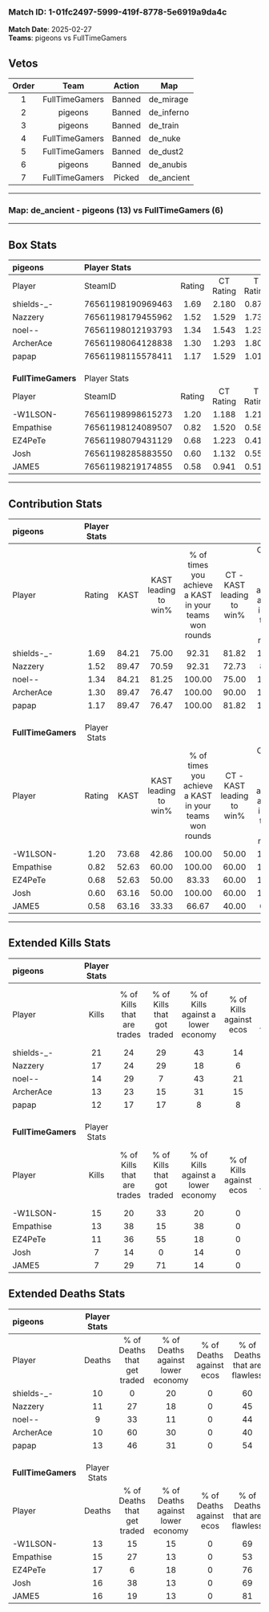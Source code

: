 ### Match ID: 1-01fc2497-5999-419f-8778-5e6919a9da4c  
**Match Date**: 2025-02-27  
**Teams**: pigeons vs FullTimeGamers  

## Vetos  

| Order | Team | Action | Map |
| :---: | :--: | :----: | --- |
| 1 | FullTimeGamers | Banned | de_mirage |
| 2 | pigeons | Banned | de_inferno |
| 3 | pigeons | Banned | de_train |
| 4 | FullTimeGamers | Banned | de_nuke |
| 5 | FullTimeGamers | Banned | de_dust2 |
| 6 | pigeons | Banned | de_anubis |
| 7 | FullTimeGamers | Picked | de_ancient |

---  

### **Map**: de_ancient - pigeons (13) vs FullTimeGamers (6)  
---  

## Box Stats  

| **pigeons**        | Player Stats      |        |           |          |       |      |       |         |        |      |     |
| :- | :- | :-: | :-: | :-: | :-: | :-: | :-: | :-: | :-: | :-: | :-: |
| Player             | SteamID           | Rating | CT Rating | T Rating | KAST  | ADR  | Kills | Assists | Deaths | K/D  | HS% |
| shields-_-         | 76561198190969463 |  1.69  |   2.180   |  0.875   | 84.21 | 99.0 |  21   |    5    |   10   | 2.10 | 47  |
| Nazzery            | 76561198179455962 |  1.52  |   1.529   |  1.731   | 89.47 | 97.2 |  17   |    5    |   11   | 1.55 | 41  |
| noel--             | 76561198012193793 |  1.34  |   1.543   |  1.231   | 84.21 | 77.4 |  14   |    6    |   9    | 1.56 | 71  |
| ArcherAce          | 76561198064128838 |  1.30  |   1.293   |  1.800   | 89.47 | 72.8 |  13   |    7    |   10   | 1.30 | 30  |
| papap              | 76561198115578411 |  1.17  |   1.529   |  1.016   | 89.47 | 78.1 |  12   |    5    |   13   | 0.92 | 58  |
|                    |                   |        |           |          |       |      |       |         |        |      |     |
|                    |                   |        |           |          |       |      |       |         |        |      |     |
|                    |                   |        |           |          |       |      |       |         |        |      |     |
| **FullTimeGamers** | Player Stats      |        |           |          |       |      |       |         |        |      |     |
| Player             | SteamID           | Rating | CT Rating | T Rating | KAST  | ADR  | Kills | Assists | Deaths | K/D  | HS% |
| -W1LSON-           | 76561198998615273 |  1.20  |   1.188   |  1.218   | 73.68 | 83.3 |  15   |    4    |   13   | 1.15 | 66  |
| Empathise          | 76561198124089507 |  0.82  |   1.520   |  0.586   | 52.63 | 59.3 |  13   |    2    |   15   | 0.87 | 46  |
| EZ4PeTe            | 76561198079431129 |  0.68  |   1.223   |  0.412   | 52.63 | 63.3 |  11   |    2    |   17   | 0.65 | 36  |
| Josh               | 76561198285883550 |  0.60  |   1.132   |  0.557   | 63.16 | 55.7 |   7   |    5    |   16   | 0.44 | 57  |
| JAME5              | 76561198219174855 |  0.58  |   0.941   |  0.511   | 63.16 | 54.8 |   7   |    3    |   16   | 0.44 | 28  |
---  

## Contribution Stats  

| **pigeons**        | Player Stats |       |                      |                                                        |                           |                                                             |                          |                                                            |
| :- | :-: | :-: | :-: | :-: | :-: | :-: | :-: | :-: |
| Player             |    Rating    | KAST  | KAST leading to win% | % of times you achieve a KAST in your teams won rounds | CT - KAST leading to win% | CT - % of times you achieve a KAST in your teams won rounds | T - KAST leading to win% | T - % of times you achieve a KAST in your teams won rounds |
| shields-_-         |     1.69     | 84.21 |        75.00         |                         92.31                          |           81.82           |                           100.00                            |          60.00           |                           75.00                            |
| Nazzery            |     1.52     | 89.47 |        70.59         |                         92.31                          |           72.73           |                            88.89                            |          66.67           |                           100.00                           |
| noel--             |     1.34     | 84.21 |        81.25         |                         100.00                         |           75.00           |                           100.00                            |          100.00          |                           100.00                           |
| ArcherAce          |     1.30     | 89.47 |        76.47         |                         100.00                         |           90.00           |                           100.00                            |          57.14           |                           100.00                           |
| papap              |     1.17     | 89.47 |        76.47         |                         100.00                         |           81.82           |                           100.00                            |          66.67           |                           100.00                           |
|                    |              |       |                      |                                                        |                           |                                                             |                          |                                                            |
|                    |              |       |                      |                                                        |                           |                                                             |                          |                                                            |
|                    |              |       |                      |                                                        |                           |                                                             |                          |                                                            |
| **FullTimeGamers** | Player Stats |       |                      |                                                        |                           |                                                             |                          |                                                            |
| Player             |    Rating    | KAST  | KAST leading to win% | % of times you achieve a KAST in your teams won rounds | CT - KAST leading to win% | CT - % of times you achieve a KAST in your teams won rounds | T - KAST leading to win% | T - % of times you achieve a KAST in your teams won rounds |
| -W1LSON-           |     1.20     | 73.68 |        42.86         |                         100.00                         |           50.00           |                           100.00                            |          37.50           |                           100.00                           |
| Empathise          |     0.82     | 52.63 |        60.00         |                         100.00                         |           60.00           |                           100.00                            |          60.00           |                           100.00                           |
| EZ4PeTe            |     0.68     | 52.63 |        50.00         |                         83.33                          |           60.00           |                           100.00                            |          40.00           |                           66.67                            |
| Josh               |     0.60     | 63.16 |        50.00         |                         100.00                         |           60.00           |                           100.00                            |          42.86           |                           100.00                           |
| JAME5              |     0.58     | 63.16 |        33.33         |                         66.67                          |           40.00           |                            66.67                            |          28.57           |                           66.67                            |
---  

## Extended Kills Stats  

| **pigeons**        | Player Stats |                            |                            |                                    |                         |                              |                                 |                                       |                    |           |
| :- | :-: | :-: | :-: | :-: | :-: | :-: | :-: | :-: | :-: | :-: |
| Player             |    Kills     | % of Kills that are trades | % of Kills that got traded | % of Kills against a lower economy | % of Kills against ecos | % of Kills that are flawless | % of Kills that are close duels | % of Kills that are assisted by flash | Pistol Round Kills | AWP Kills |
| shields-_-         |      21      |             24             |             29             |                 43                 |           14            |              71              |               10                |                   5                   |         2          |     0     |
| Nazzery            |      17      |             24             |             29             |                 18                 |            6            |              59              |                0                |                  18                   |         0          |     8     |
| noel--             |      14      |             29             |             7              |                 43                 |           21            |              64              |                0                |                   0                   |         2          |     0     |
| ArcherAce          |      13      |             23             |             15             |                 31                 |           15            |              62              |                8                |                   0                   |         2          |     0     |
| papap              |      12      |             17             |             17             |                 8                  |            8            |              83              |                0                |                   0                   |         0          |     0     |
|                    |              |                            |                            |                                    |                         |                              |                                 |                                       |                    |           |
|                    |              |                            |                            |                                    |                         |                              |                                 |                                       |                    |           |
|                    |              |                            |                            |                                    |                         |                              |                                 |                                       |                    |           |
| **FullTimeGamers** | Player Stats |                            |                            |                                    |                         |                              |                                 |                                       |                    |           |
| Player             |    Kills     | % of Kills that are trades | % of Kills that got traded | % of Kills against a lower economy | % of Kills against ecos | % of Kills that are flawless | % of Kills that are close duels | % of Kills that are assisted by flash | Pistol Round Kills | AWP Kills |
| -W1LSON-           |      15      |             20             |             33             |                 20                 |            0            |              47              |               27                |                   0                   |         1          |     0     |
| Empathise          |      13      |             38             |             15             |                 38                 |            0            |              46              |               23                |                  15                   |         0          |     0     |
| EZ4PeTe            |      11      |             36             |             55             |                 18                 |            0            |              45              |                0                |                   0                   |         2          |     0     |
| Josh               |      7       |             14             |             0              |                 14                 |            0            |              43              |                0                |                   0                   |         3          |     0     |
| JAME5              |      7       |             29             |             71             |                 14                 |            0            |              71              |               14                |                   0                   |         1          |     0     |
## Extended Deaths Stats  

| **pigeons**        | Player Stats |                             |                                   |                          |                               |                            |                           |               |
| :- | :-: | :-: | :-: | :-: | :-: | :-: | :-: | :-: |
| Player             |    Deaths    | % of Deaths that get traded | % of Deaths against lower economy | % of Deaths against ecos | % of Deaths that are flawless | % of Deaths that are close | % of Deaths while blinded | Deaths to AWP |
| shields-_-         |      10      |              0              |                20                 |            0             |              60               |             20             |             0             |       0       |
| Nazzery            |      11      |             27              |                18                 |            0             |              45               |             9              |             9             |       0       |
| noel--             |      9       |             33              |                11                 |            0             |              44               |             11             |            11             |       0       |
| ArcherAce          |      10      |             60              |                30                 |            0             |              40               |             20             |             0             |       0       |
| papap              |      13      |             46              |                31                 |            0             |              54               |             15             |             0             |       0       |
|                    |              |                             |                                   |                          |                               |                            |                           |               |
|                    |              |                             |                                   |                          |                               |                            |                           |               |
|                    |              |                             |                                   |                          |                               |                            |                           |               |
| **FullTimeGamers** | Player Stats |                             |                                   |                          |                               |                            |                           |               |
| Player             |    Deaths    | % of Deaths that get traded | % of Deaths against lower economy | % of Deaths against ecos | % of Deaths that are flawless | % of Deaths that are close | % of Deaths while blinded | Deaths to AWP |
| -W1LSON-           |      13      |             15              |                15                 |            0             |              69               |             8              |             8             |       1       |
| Empathise          |      15      |             27              |                13                 |            0             |              53               |             7              |             0             |       2       |
| EZ4PeTe            |      17      |              6              |                18                 |            0             |              76               |             6              |             6             |       0       |
| Josh               |      16      |             38              |                13                 |            0             |              69               |             0              |             0             |       2       |
| JAME5              |      16      |             19              |                13                 |            0             |              81               |             0              |            13             |       3       |
